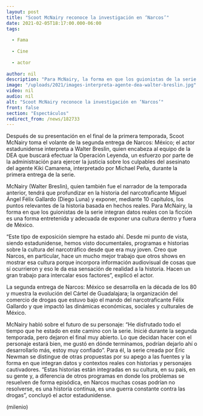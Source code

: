 ```yaml
---
layout: post
title: "Scoot McNairy reconoce la investigación en ‘Narcos’"
date: 2021-02-05T18:17:00.000-06:00
tags:
  
  - Fama
  
  - Cine
  
  - actor
  
author: nil
description: "Para McNairy, la forma en que los guionistas de la serie integran datos reales con la ficción es una forma entretenida y adecuada de exponer una cultura dentro y fuera de México. "
image: "/uploads/2021/images-interpreta-agente-dea-walter-breslin.jpg"
video: nil
audio: nil
alt: "Scoot McNairy reconoce la investigación en ‘Narcos’"
front: false
section: "Espectáculos"
redirect_from: /news/182733
---
```


Después de su presentación en el final de la primera temporada, Scoot McNairy toma el volante de la segunda entrega de Narcos: México; el actor estadunidense interpreta a Walter Breslin, quien encabeza al equipo de la DEA que buscará efectuar la Operación Leyenda, un esfuerzo por parte de la administración para ejercer la justicia sobre los culpables del asesinato del agente Kiki Camarena, interpretado por Michael Peña, durante la primera entrega de la serie. 

McNairy (Walter Breslin), quien también fue el narrador de la temporada anterior, tendrá que profundizar en la historia del narcotraficante Miguel Ángel Félix Gallardo (Diego Luna) y exponer, mediante 10 capítulos, los puntos relevantes de la historia basada en hechos reales. 
Para McNairy, la forma en que los guionistas de la serie integran datos reales con la ficción es una forma entretenida y adecuada de exponer una cultura dentro y fuera de México. 

“Este tipo de exposición siempre ha estado ahí. Desde mi punto de vista, siendo estadunidense, hemos visto documentales, programas e historias sobre la cultura del narcotráfico desde que era muy joven. Creo que Narcos, en particular, hace un mucho mejor trabajo que otros shows en mostrar esa cultura porque incorpora información audiovisual de cosas que sí ocurrieron y eso le da esa sensación de realidad a la historia. Hacen un gran trabajo para intercalar esos factores”, explicó el actor. 

La segunda entrega de Narcos: México se desarrolla en la década de los 80 y muestra la evolución del Cártel de Guadalajara; la organización del comercio de drogas que estuvo bajo el mando del narcotraficante Félix Gallardo y que impactó las dinámicas económicas, sociales y culturales de México. 

McNairy habló sobre el futuro de su personaje: “He disfrutado todo el tiempo que he estado en este camino con la serie. Inicié durante la segunda temporada, pero dejaron el final muy abierto. Lo que decidan hacer con el personaje estará bien, me gustó en dónde terminamos, podrían dejarlo ahí o desarrollarlo más, estoy muy confiado”.
Para él, la serie creada por Eric Newman se distingue de otras propuestas por su apego a las fuentes y la forma en que integran datos y contextos reales con historias y personajes cautivadores. 
“Estas historias están integradas en su cultura, en su país, en su gente y, a diferencia de otros programas en donde los problemas se resuelven de forma episódica, en Narcos muchas cosas podrían no resolverse, es una historia continua, es una guerra constante contra las drogas”, concluyó el actor estadunidense. 

(milenio)